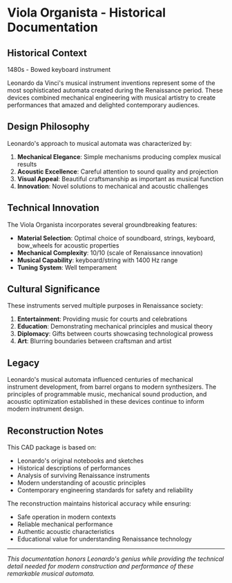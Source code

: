 # Viola Organista - Historical Documentation

## Historical Context

1480s - Bowed keyboard instrument

Leonardo da Vinci's musical instrument inventions represent some of the most
sophisticated automata created during the Renaissance period. These devices
combined mechanical engineering with musical artistry to create performances
that amazed and delighted contemporary audiences.

## Design Philosophy

Leonardo's approach to musical automata was characterized by:

1. **Mechanical Elegance**: Simple mechanisms producing complex musical results
2. **Acoustic Excellence**: Careful attention to sound quality and projection
3. **Visual Appeal**: Beautiful craftsmanship as important as musical function
4. **Innovation**: Novel solutions to mechanical and acoustic challenges

## Technical Innovation

The Viola Organista incorporates several groundbreaking features:

- **Material Selection**: Optimal choice of soundboard, strings, keyboard, bow_wheels for acoustic properties
- **Mechanical Complexity**: 10/10 (scale of Renaissance innovation)
- **Musical Capability**: keyboard/string with 1400 Hz range
- **Tuning System**: Well temperament

## Cultural Significance

These instruments served multiple purposes in Renaissance society:

1. **Entertainment**: Providing music for courts and celebrations
2. **Education**: Demonstrating mechanical principles and musical theory
3. **Diplomacy**: Gifts between courts showcasing technological prowess
4. **Art**: Blurring boundaries between craftsman and artist

## Legacy

Leonardo's musical automata influenced centuries of mechanical instrument
development, from barrel organs to modern synthesizers. The principles of
programmable music, mechanical sound production, and acoustic optimization
established in these devices continue to inform modern instrument design.

## Reconstruction Notes

This CAD package is based on:
- Leonardo's original notebooks and sketches
- Historical descriptions of performances
- Analysis of surviving Renaissance instruments
- Modern understanding of acoustic principles
- Contemporary engineering standards for safety and reliability

The reconstruction maintains historical accuracy while ensuring:
- Safe operation in modern contexts
- Reliable mechanical performance
- Authentic acoustic characteristics
- Educational value for understanding Renaissance technology

---

*This documentation honors Leonardo's genius while providing the technical
detail needed for modern construction and performance of these remarkable
musical automata.*
